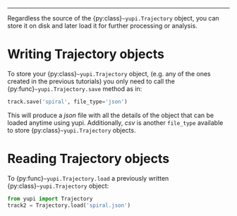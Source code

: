 ______________________________________________________________________

Regardless the source of the {py:class}`~yupi.Trajectory` object, you can store it on disk and later load it for further processing or analysis.

# Writing Trajectory objects

To store your {py:class}`~yupi.Trajectory` object, (e.g. any of the ones created in the previous tutorials) you only need to call the {py:func}`~yupi.Trajectory.save` method as in:

```python
track.save('spiral', file_type='json')
```

This will produce a *json* file with all the details of the object that can be loaded anytime using yupi. Additionally, *csv* is another `file_type` available to store {py:class}`~yupi.Trajectory` objects.

# Reading Trajectory objects

To {py:func}`~yupi.Trajectory.load` a previously written {py:class}`~yupi.Trajectory` object:

```python
from yupi import Trajectory
track2 = Trajectory.load('spiral.json')
```
